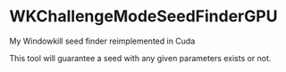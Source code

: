 # WKChallengeModeSeedFinderGPU
My Windowkill seed finder reimplemented in Cuda

This tool will guarantee a seed with any given parameters exists or not.
